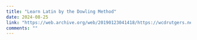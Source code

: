 ```yaml
---
title: "Learn Latin by the Dowling Method"
date: 2024-08-25
link: "https://web.archive.org/web/20190123041418/https://wcdrutgers.net/Latin.htm"
comments: ""
---
```


